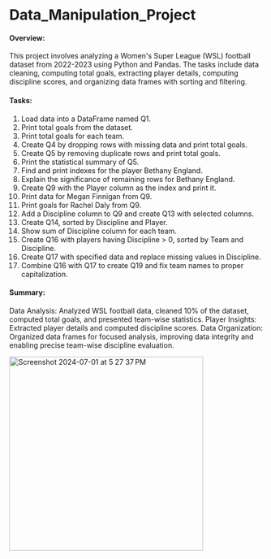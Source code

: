 # Data_Manipulation_Project

#### Overview:

This project involves analyzing a Women's Super League (WSL) football dataset from 2022-2023 using Python and Pandas. The tasks include data cleaning, computing total goals, extracting player details, computing discipline scores, and organizing data frames with sorting and filtering.

#### Tasks:

1. Load data into a DataFrame named Q1.
2. Print total goals from the dataset.
3. Print total goals for each team.
4. Create Q4 by dropping rows with missing data and print total goals.
5. Create Q5 by removing duplicate rows and print total goals.
6. Print the statistical summary of Q5.
7. Find and print indexes for the player Bethany England.
8. Explain the significance of remaining rows for Bethany England.
9. Create Q9 with the Player column as the index and print it.
10. Print data for Megan Finnigan from Q9.
11. Print goals for Rachel Daly from Q9.
12. Add a Discipline column to Q9 and create Q13 with selected columns.
13. Create Q14, sorted by Discipline and Player.
14. Show sum of Discipline column for each team.
15. Create Q16 with players having Discipline > 0, sorted by Team and Discipline.
16. Create Q17 with specified data and replace missing values in Discipline.
17. Combine Q16 with Q17 to create Q19 and fix team names to proper capitalization.

#### Summary:

Data Analysis: Analyzed WSL football data, cleaned 10% of the dataset, computed total goals, and presented team-wise statistics.
Player Insights: Extracted player details and computed discipline scores.
Data Organization: Organized data frames for focused analysis, improving data integrity and enabling precise team-wise discipline evaluation.


<img width="382" alt="Screenshot 2024-07-01 at 5 27 37 PM" src="https://github.com/pranjalshrestha/Data_Manipulation_Project/assets/135492582/3b2e59d8-ac6d-4d62-81f0-324890f3a94b">

